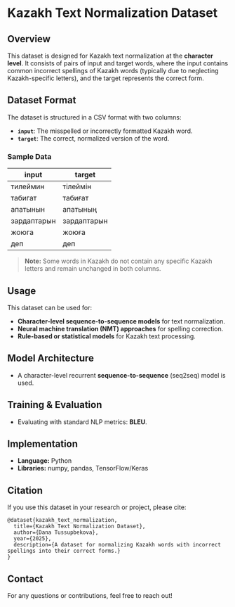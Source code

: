 # Kazakh Text Normalization Dataset

## Overview
This dataset is designed for Kazakh text normalization at the **character level**. It consists of pairs of input and target words, where the input contains common incorrect spellings of Kazakh words (typically due to neglecting Kazakh-specific letters), and the target represents the correct form.

## Dataset Format
The dataset is structured in a CSV format with two columns:
- **`input`**: The misspelled or incorrectly formatted Kazakh word.
- **`target`**: The correct, normalized version of the word.

### Sample Data
| input       | target      |
|------------|------------|
| тилеймин   | тілеймін   |
| табигат    | табиғат    |
| апатынын   | апатының   |
| зардаптарын | зардаптарын |
| жоюга      | жоюға      |
| деп        | деп        |

> **Note:** Some words in Kazakh do not contain any specific Kazakh letters and remain unchanged in both columns.

## Usage
This dataset can be used for:
- **Character-level sequence-to-sequence models** for text normalization.
- **Neural machine translation (NMT) approaches** for spelling correction.
- **Rule-based or statistical models** for Kazakh text processing.

## Model Architecture
- A character-level recurrent **sequence-to-sequence** (seq2seq) model is used.

## Training & Evaluation
- Evaluating with standard NLP metrics: **BLEU**.

## Implementation
- **Language:** Python
- **Libraries:** numpy, pandas, TensorFlow/Keras


## Citation
If you use this dataset in your research or project, please cite:
```
@dataset{kazakh_text_normalization,
  title={Kazakh Text Normalization Dataset},
  author={Dana Tussupbekova},
  year={2025},
  description={A dataset for normalizing Kazakh words with incorrect spellings into their correct forms.}
}
```

## Contact
For any questions or contributions, feel free to reach out!



